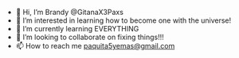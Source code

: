- 👋 Hi, I’m Brandy @GitanaX3Paxs
- 👀 I’m interested in learning how to become one with the universe!
- 🌱 I’m currently learning EVERYTHING
- 💞️ I’m looking to collaborate on fixing things!!!
- 📫 How to reach me paquita5yemas@gmail.com

<!---
GitanaX3Paxs/GitanaX3Paxs is a ✨ special ✨ repository because its `README.md` (this file) appears on your GitHub profile.
You can click the Preview link to take a look at your changes.
--->
